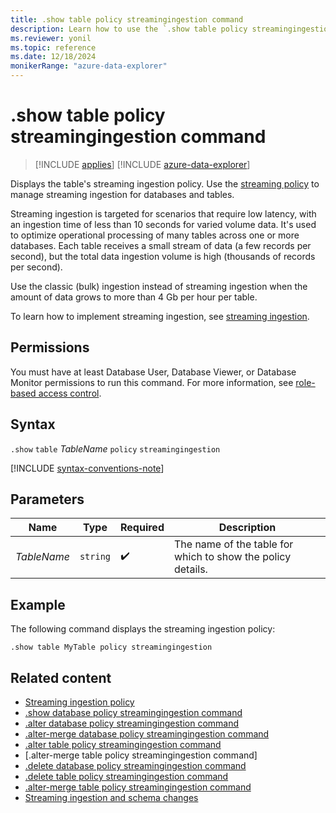 ```yaml
---
title: .show table policy streamingingestion command
description: Learn how to use the `.show table policy streamingingestion` command to display the table's streaming ingestion policy.
ms.reviewer: yonil
ms.topic: reference
ms.date: 12/18/2024
monikerRange: "azure-data-explorer"
---
```

# .show table policy streamingingestion command

> [!INCLUDE [applies](../includes/applies-to-version/applies.md)] [!INCLUDE [azure-data-explorer](../includes/applies-to-version/azure-data-explorer.md)]

Displays the table's streaming ingestion policy. Use the [streaming policy](../management/streaming-ingestion-policy.md) to manage streaming ingestion for databases and tables.  

Streaming ingestion is targeted for scenarios that require low latency, with an ingestion time of less than 10 seconds for varied volume data. It's used to optimize operational processing of many tables across one or more databases. Each table receives a small stream of data (a few records per second), but the total data ingestion volume is high (thousands of records per second).

Use the classic (bulk) ingestion instead of streaming ingestion when the amount of data grows to more than 4 Gb per hour per table.

To learn how to implement streaming ingestion, see [streaming ingestion](/azure/data-explorer/ingest-data-streaming).

## Permissions

You must have at least Database User, Database Viewer, or Database Monitor permissions to run this command. For more information, see [role-based access control](../access-control/role-based-access-control.md).

## Syntax

`.show` `table` *TableName* `policy` `streamingingestion`

[!INCLUDE [syntax-conventions-note](../includes/syntax-conventions-note.md)]

## Parameters

|Name|Type|Required|Description|
|--|--|--|--|
|*TableName*| `string` | :heavy_check_mark:|The name of the table for which to show the policy details.|

## Example

The following command displays the streaming ingestion policy:

```kusto
.show table MyTable policy streamingingestion 
```

## Related content

* [Streaming ingestion policy](streaming-ingestion-policy.md)
* [.show database policy streamingingestion command](show-database-streaming-ingestion-policy-command.md)
* [.alter database policy streamingingestion command](alter-database-streaming-ingestion-policy-command.md)
* [.alter-merge database policy streamingingestion command](alter-merge-database-streaming-ingestion-policy-command.md)
* [.alter table policy streamingingestion command](alter-table-streaming-ingestion-policy-command.md)
* [.alter-merge table policy streamingingestion command]
* [.delete database policy streamingingestion command](delete-database-streaming-ingestion-policy-command.md)
* [.delete table policy streamingingestion command](delete-table-streaming-ingestion-policy-command.md)
* [.alter-merge table policy streamingingestion command](alter-merge-table-streaming-ingestion-policy-command.md)
* [Streaming ingestion and schema changes](data-ingestion/streaming-ingestion-schema-changes.md)
